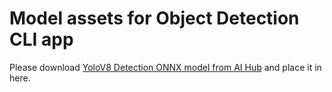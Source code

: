 # Model assets for Object Detection CLI app

Please download [YoloV8 Detection ONNX model from AI Hub](https://aihub.qualcomm.com/compute/models/yolov8_det]) and place it in here.
